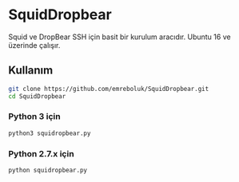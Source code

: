 # SquidDropbear

Squid ve DropBear SSH için basit bir kurulum aracıdır.
Ubuntu 16 ve üzerinde çalışır.

## Kullanım

```sh
git clone https://github.com/emreboluk/SquidDropbear.git
cd SquidDropbear
```

### Python 3 için
```sh
python3 squidropbear.py
```

### Python 2.7.x için
```sh
python squidropbear.py
```